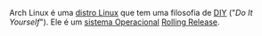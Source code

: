 Arch Linux é uma [distro Linux](Distro%20Linux.md) que tem uma filosofia de [DIY](DIY.md) ("_Do It Yourself_"). Ele é um [sistema Operacional](Sistema%20Operacional.md) [Rolling Release](Rolling%20Release).